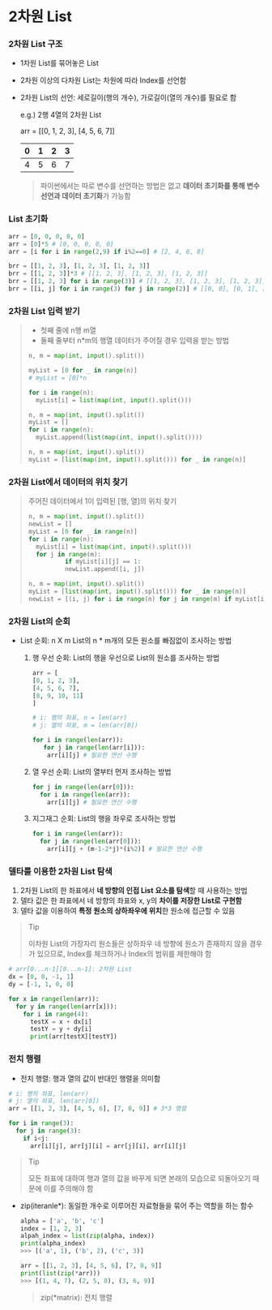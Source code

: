 # 2차원 List

### 2차원 List 구조

- 1차원 List를 묶어놓은 List

- 2차원 이상의 다차원 List는 차원에 따라 Index를 선언함

- 2차원 List의 선언: 세로길이(행의 개수), 가로길이(열의 개수)를 필요로 함

  e.g.) 2행 4열의 2차원 List

  arr = [[0, 1, 2, 3], [4, 5, 6, 7]]

  |  0   |  1   |  2   |  3   |
  | :--: | :--: | :--: | :--: |
  |  4   |  5   |  6   |  7   |

  > 파이썬에서는 따로 변수를 선언하는 방법은 없고 **데이터 초기화를 통해 변수 선언과 데이터 초기화**가 가능함



### List 초기화

```python
arr = [0, 0, 0, 0, 0]
arr = [0]*5 # [0, 0, 0, 0, 0]
arr = [i for i in range(2,9) if i%2==0] # [2, 4, 6, 8]
```

```python
brr = [[1, 2, 3], [1, 2, 3], [1, 2, 3]]
brr = [[1, 2, 3]]*3 # [[1, 2, 3], [1, 2, 3], [1, 2, 3]]
brr = [[1, 2, 3] for i in range(3)] # [[1, 2, 3], [1, 2, 3], [1, 2, 3]]
brr = [[i, j] for i in range(3) for j in range(2)] # [[0, 0], [0, 1], [1, 0], [1, 1], [2, 0], [2, 1]]
```



### 2차원 List 입력 받기

> - 첫째 줄에 n행 m열
> - 둘째 줄부터 n*m의 행열 데이터가 주어질 경우 입력을 받는 방법
>
> ```python
> n, m = map(int, input().split())
> 
> myList = [0 for _ in range(n)]
> # myList = [0]*n
> 
> for i in range(n):
>   myList[i] = list(map(int, input().split()))
> ```
>
> ```python
> n, m = map(int, input().split())
> myList = []
> for i in range(n):
>   myList.append(list(map(int, input().split())))
> ```
>
> ```python
> n, m = map(int, input().split())
> myList = [list(map(int, input().split())) for _ in range(n)]
> ```



### 2차원 List에서 데이터의 위치 찾기

>주어진 데이터에서 1이 입력된 [행, 열]의 위치 찾기
>
>```python
>n, m = map(int, input().split())
>newList = []
>myList = [0 for _ in range(n)]
>for i in range(n):
>  	myList[i] = list(map(int, input().split()))
>  	for j in range(m):
>    		if myList[i][j] == 1:
>           newList.append([i, j])
>```
>
>```python
>n, m = map(int, input().split())
>myList = [list(map(int, input().split())) for _ in range(n)]
>newList = [(i, j) for i in range(n) for j in range(m) if myList[i][j] == 1]
>```



### 2차원 List의 순회

- List 순회: n X m List의 n * m개의 모든 원소를 빠짐없이 조사하는 방법

  1. 행 우선 순회: List의 행을 우선으로 List의 원소를 조사하는 방법

     ```python
     arr = [
     [0, 1, 2, 3],
     [4, 5, 6, 7],
     [8, 9, 10, 11]
     ]
     
     # i: 행의 좌표, n = len(arr)
     # j: 열의 좌표, m = len(arr[0])
     
     for i in range(len(arr)):
     	for j in range(len(arr[i])):
         arr[i][j] # 필요한 연산 수행
     ```
     
  2. 열 우선 순회: List의 열부터 먼저 조사하는 방법
  
     ```python
     for j in range(len(arr[0])):
       for i in range(len(arr)):
         arr[i][j] # 필요한 연산 수행
     ```
  
  3. 지그재그 순회: List의 행을 좌우로 조사하는 방법
  
     ```python
     for i in range(len(arr)):
       for j in range(len(arr[0])):
         arr[i][j + (m-1-2*j)*(i%2)] # 필요한 연산 수행
     ```
  
  

### 델타를 이용한 2차원 List 탐색

1. 2차원 List의 한 좌표에서 **네 방향의 인접 List 요소를 탐색**할 때 사용하는 방법
2. 델타 값은 한 좌표에서 네 방향의 좌표와 x, y의 **차이를 저장한 List로 구현함**
3. 델타 값을 이용하여 **특정 원소의 상하좌우에 위치**한 원소에 접근할 수 있음

> Tip
>
> 이차원 List의 가장자리 원소들은 상하좌우 네 방향에 원소가 존재하지 않을 경우가 있으므로, Index를 체크하거나 Index의 범위를 제한해야 함

```python
# arr[0...n-1][0...n-1]: 2차원 List
dx = [0, 0, -1, 1]
dy = [-1, 1, 0, 0]

for x in range(len(arr)):
  for y in range(len(arr[x])):
    for i in range(4):
      testX = x + dx[i]
      testY = y + dy[i]
      print(arr[testX][testY])
```



### 전치 행렬

- 전치 행렬: 행과 열의 값이 반대인 행렬을 의미함

```python
# i: 행의 좌표, len(arr)
# j: 열의 좌표, len(arr[0])
arr = [[1, 2, 3], [4, 5, 6], [7, 8, 9]] # 3*3 행렬

for i in range(3):
  for j in range(3):
    if i<j:
      arr[i][j], arr[j][i] = arr[j][i], arr[i][j]
```

> Tip
>
> 모든 좌표에 대하여 행과 열의 값을 바꾸게 되면 본래의 모습으로 되돌아오기 때문에 이를 주의해야 함



- zip(iteranle*): 동일한 개수로 이루어진 자료형들을 묶어 주는 역할을 하는 함수

  ```python
  alpha = ['a', 'b', 'c']
  index = [1, 2, 3]
  alpah_index = list(zip(alpha, index))
  print(alpha_index)
  >>> [('a', 1), ('b', 2), ('c', 3)]
  ```

  ```python
  arr = [[1, 2, 3], [4, 5, 6], [7, 8, 9]]
  print(list(zip(*arr)))
  >>> [(1, 4, 7), (2, 5, 8), (3, 6, 9)]
  ```

  > zip(*matrix): 전치 행렬

  















